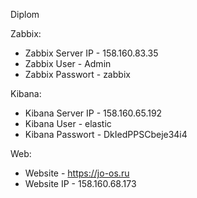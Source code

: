Diplom
   
Zabbix:
- Zabbix Server IP - 158.160.83.35
- Zabbix User - Admin
- Zabbix Passwort - zabbix

Kibana:
- Kibana Server IP - 158.160.65.192
- Kibana User - elastic
- Kibana Passwort - DkIedPPSCbeje34i4

Web:
- Website - https://jo-os.ru
- Website IP - 158.160.68.173
